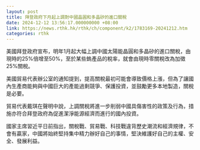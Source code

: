 ```yaml
---
layout: post
title: 拜登政府下月起上調對中國晶圓和多晶矽的進口關稅
date: 2024-12-12 13:56:17.000000000 +08:00
link: https://news.rthk.hk/rthk/ch/component/k2/1783169-20241212.htm
categories: rthk
---
```


美國拜登政府宣布，明年1月起大幅上調中國太陽能晶圓和多晶矽的進口關稅，由現時的25%倍增至50%，至於某些鎢產品的稅率，就會由現時零關稅改為加徵25%關稅。

美國貿易代表辦公室的通知提到，提高關稅最初可能會導致價格上漲，但為了讓國內生產商能夠與中國巨大的產能過剩競爭、保護投資，並鼓勵更多本地製造，關稅是必要。

貿易代表戴琪在聲明中說，上調關稅將進一步削弱中國具傷害性的政策及行為，措施亦符合拜登政府為促進潔淨能源經濟而進行的國內投資。

國家主席習近平日前指出，關稅戰、貿易戰、科技戰違背歷史潮流和經濟規律，不會有贏家，中國將始終堅持集中精力辦好自己的事情，堅決維護好自己的主權、安全、發展利益。

